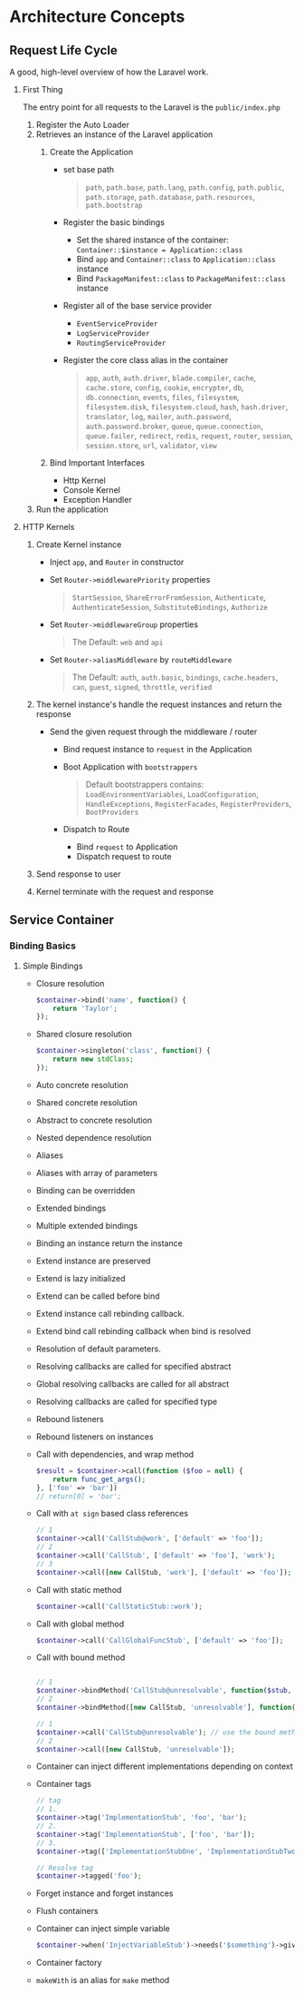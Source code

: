 # Architecture Concepts

## Request Life Cycle

A good, high-level overview of how the Laravel work.

1. First Thing

    The entry point for all requests to the Laravel is the `public/index.php`

    1. Register the Auto Loader
    2. Retrieves an instance of the Laravel application
        1. Create the Application
            * set base path

                > `path`, `path.base`, `path.lang`, `path.config`, `path.public`, `path.storage`, `path.database`, `path.resources`, `path.bootstrap`
            * Register the basic bindings

                * Set the shared instance of the container: `Container::$instance = Application::class`
                * Bind `app` and `Container::class` to `Application::class` instance
                * Bind `PackageManifest::class` to `PackageManifest::class` instance
            * Register all of the base service provider

                * `EventServiceProvider`
                * `LogServiceProvider`
                * `RoutingServiceProvider`
            * Register the core class alias in the container

                > `app`, `auth`, `auth.driver`, `blade.compiler`, `cache`, `cache.store`, `config`, `cookie`, `encrypter`, `db`, `db.connection`, `events`, `files`, `filesystem`, `filesystem.disk`, `filesystem.cloud`, `hash`, `hash.driver`, `translator`, `log`, `mailer`, `auth.password`, `auth.password.broker`, `queue`, `queue.connection`, `queue.failer`, `redirect`, `redis`, `request`, `router`, `session`, `session.store`, `url`, `validator`, `view`
        2. Bind Important Interfaces

            * Http Kernel
            * Console Kernel
            * Exception Handler
    3. Run the application

2. HTTP Kernels

    1. Create Kernel instance

        * Inject `app`, and `Router` in constructor
        * Set `Router->middlewarePriority` properties

            > `StartSession`, `ShareErrorFromSession`, `Authenticate`, `AuthenticateSession`, `SubstituteBindings`, `Authorize`
        * Set `Router->middlewareGroup` properties

            > The Default: `web` and `api`

        * Set `Router->aliasMiddleware` by `routeMiddleware`

            > The Default: `auth`, `auth.basic`, `bindings`, `cache.headers`, `can`, `guest`, `signed`, `throttle`, `verified`
    2. The kernel instance's handle the request instances and return the response

        * Send the given request through the middleware / router

            * Bind request instance to `request` in the Application
            * Boot Application with `bootstrappers`

                > Default bootstrappers contains: `LoadEnvironmentVariables`, `LoadConfiguration`, `HandleExceptions`, `RegisterFacades`, `RegisterProviders`, `BootProviders`
            * Dispatch to Route

                * Bind `request` to Application
                * Dispatch request to route

    3. Send response to user
    4. Kernel terminate with the request and response

## Service Container

### Binding Basics

1. Simple Bindings

    * Closure resolution

        ```php
        $container->bind('name', function() {
            return 'Taylor';
        });
        ```

    * Shared closure resolution

        ```php
        $container->singleton('class', function() {
            return new stdClass;
        });
        ```

    * Auto concrete resolution
    * Shared concrete resolution
    * Abstract to concrete resolution
    * Nested dependence resolution
    * Aliases
    * Aliases with array of parameters
    * Binding can be overridden
    * Extended bindings
    * Multiple extended bindings
    * Binding an instance return the instance
    * Extend instance are preserved
    * Extend is lazy initialized
    * Extend can be called before bind
    * Extend instance call rebinding callback.
    * Extend bind call rebinding callback when bind is resolved
    * Resolution of default parameters.
    * Resolving callbacks are called for specified abstract
    * Global resolving callbacks are called for all abstract
    * Resolving callbacks are called for specified type
    * Rebound listeners
    * Rebound listeners on instances
    * Call with dependencies, and wrap method

        ```php
        $result = $container->call(function ($foo = null) {
            return func_get_args();
        }, ['foo' => 'bar'])
        // return[0] = 'bar';
        ```

    * Call with `at sign` based class references

        ```php
        // 1
        $container->call('CallStub@work', ['default' => 'foo']);
        // 2
        $container->call('CallStub', ['default' => 'foo'], 'work');
        // 3
        $container->call([new CallStub, 'work'], ['default' => 'foo']);
        ```

    * Call with static method

        ```php
        $container->call('CallStaticStub::work');
        ```

    * Call with global method

        ```php
        $container->call('CallGlobalFuncStub', ['default' => 'foo']);
        ```

    * Call with bound method

        ```php

        // 1
        $container->bindMethod('CallStub@unresolvable', function($stub, $container) {});
        // 2
        $container->bindMethod([new CallStub, 'unresolvable'], function($stub, $container) {});

        // 1
        $container->call('CallStub@unresolvable'); // use the bound method.
        // 2
        $container->call([new CallStub, 'unresolvable']);
        ```

    * Container can inject different implementations depending on context
    * Container tags

        ```php
        // tag
        // 1.
        $container->tag('ImplementationStub', 'foo', 'bar');
        // 2.
        $container->tag('ImplementationStub', ['foo', 'bar']);
        // 3.
        $container->tag(['ImplementationStubOne', 'ImplementationStubTwo'], 'foo')

        // Resolve tag
        $container->tagged('foo');
        ```

    * Forget instance and forget instances
    * Flush containers
    * Container can inject simple variable

        ```php
        $container->when('InjectVariableStub')->needs('$something')->give(100);
        ```

    * Container factory
    * `makeWith` is an alias for `make` method
